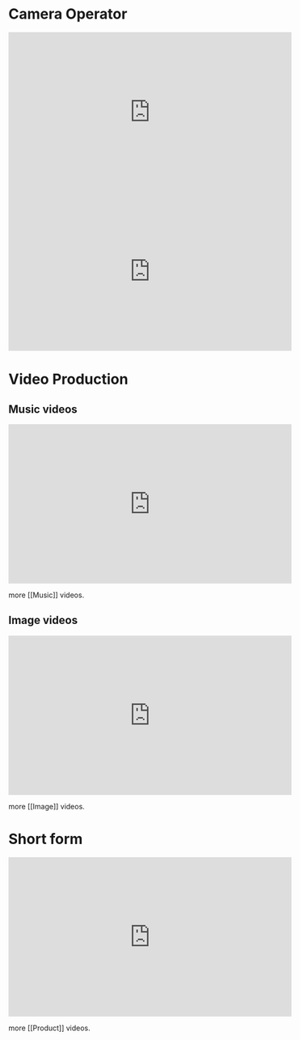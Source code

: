 # Camera Operator

<iframe width="560" height="315" src="https://www.youtube.com/embed/ZlhyLA9oDCs?si=SlPMOP0qqz5CNqu9" title="YouTube video player" frameborder="0" allow="accelerometer; autoplay; clipboard-write; encrypted-media; gyroscope; picture-in-picture; web-share" allowfullscreen></iframe>
<iframe width="560" height="315" src="https://www.youtube.com/embed/Z62GneyQD80?si=KT_DMHfP4uvINcgO" title="YouTube video player" frameborder="0" allow="accelerometer; autoplay; clipboard-write; encrypted-media; gyroscope; picture-in-picture; web-share" referrerpolicy="strict-origin-when-cross-origin" allowfullscreen></iframe>

# Video Production

## Music videos

<iframe width="560" height="315" src="https://www.youtube.com/embed/rZ5-jA8WaPo?si=0KHAFthxWY1LtgiK" title="YouTube video player" frameborder="0" allow="accelerometer; autoplay; clipboard-write; encrypted-media; gyroscope; picture-in-picture; web-share" referrerpolicy="strict-origin-when-cross-origin" allowfullscreen></iframe>

more [[Music]] videos.
## Image videos
<iframe width="560" height="315" src="https://www.youtube.com/embed/EhNHeKsGF_Q?si=0GtQ1zEdVAgKKnw5" title="YouTube video player" frameborder="0" allow="accelerometer; autoplay; clipboard-write; encrypted-media; gyroscope; picture-in-picture; web-share" referrerpolicy="strict-origin-when-cross-origin" allowfullscreen></iframe>

more [[Image]] videos.
# Short form
<iframe width="560" height="315" src="https://www.youtube.com/embed/aMCSRtWn7AE?si=jdJa7cwl6whbG-Te" title="YouTube video player" frameborder="0" allow="accelerometer; autoplay; clipboard-write; encrypted-media; gyroscope; picture-in-picture; web-share" referrerpolicy="strict-origin-when-cross-origin" allowfullscreen></iframe>

more [[Product]] videos.